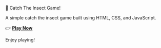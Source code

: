 🦋 Catch The Insect Game!

A simple catch the insect game built using HTML, CSS, and JavaScript.

👉 [**Play Now**](https://anjaliprasad24.github.io/Catch-The-Insect-Game/)

Enjoy playing!
